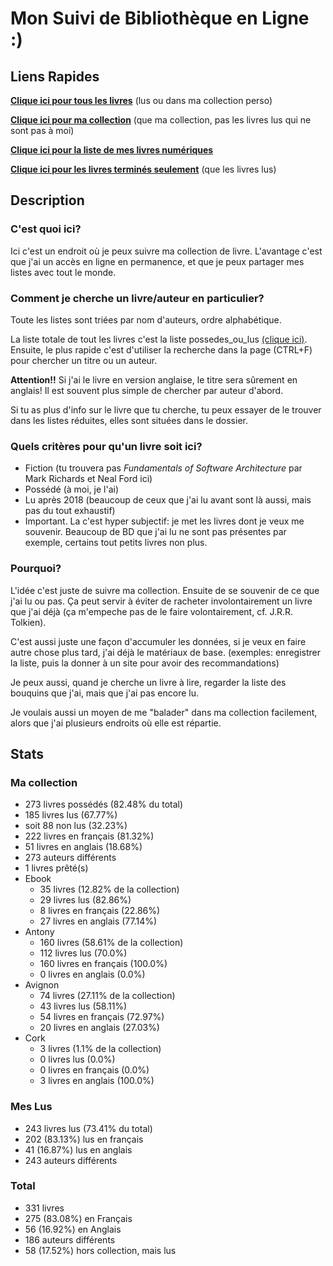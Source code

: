 # Mon Suivi de Bibliothèque en Ligne :)

## Liens Rapides

[**Clique ici pour tous les livres**](possedes_ou_lus.md) (lus ou dans ma collection perso)

[**Clique ici pour ma collection**](Sous_listes/possedes.md) (que ma collection, pas les livres lus qui ne sont pas à moi)

[**Clique ici pour la liste de mes livres numériques**](Sous_listes/liste_ebook.md)

[**Clique ici pour les livres terminés seulement**](Sous_listes/lus.md) (que les livres lus)

## Description

### C'est quoi ici?

Ici c'est un endroit où je peux suivre ma collection de livre. L'avantage c'est que j'ai un accès en ligne en
permanence, et que je peux partager mes listes avec tout le monde.

### Comment je cherche un livre/auteur en particulier?

Toute les listes sont triées par nom d'auteurs, ordre alphabétique.

La liste totale de tout les livres c'est la liste possedes_ou_lus [(clique ici)](possedes_ou_lus.md). Ensuite, le plus
rapide c'est d'utiliser la recherche dans la page (CTRL+F) pour chercher un titre ou un auteur.

**Attention!!** Si j'ai le livre en version anglaise, le titre sera sûrement en anglais!
Il est souvent plus simple de chercher par auteur d'abord.

Si tu as plus d'info sur le livre que tu cherche, tu peux essayer de le trouver dans les listes réduites, elles sont
situées dans le dossier.

### Quels critères pour qu'un livre soit ici?

- Fiction (tu trouvera pas *Fundamentals of Software Architecture* par Mark Richards et Neal Ford ici)
- Possédé (à moi, je l'ai)
- Lu après 2018 (beaucoup de ceux que j'ai lu avant sont là aussi, mais pas du tout exhaustif)
- Important. La c'est hyper subjectif: je met les livres dont je veux me souvenir. Beaucoup de BD que j'ai lu ne
sont pas présentes par exemple, certains tout petits livres non plus.

### Pourquoi?

L'idée c'est juste de suivre ma collection. Ensuite de se souvenir de ce que j'ai lu ou pas. Ça peut servir à éviter de
racheter involontairement un livre que j'ai déjà (ça m'empeche pas de le faire volontairement, cf. J.R.R. Tolkien).

C'est aussi juste une façon d'accumuler les données, si je veux en faire autre chose plus tard, j'ai déjà le matériaux
de base. (exemples: enregistrer la liste, puis la donner à un site pour avoir des recommandations)

Je peux aussi, quand je cherche un livre à lire, regarder la liste des bouquins que j'ai, mais que j'ai pas encore lu.

Je voulais aussi un moyen de me "balader" dans ma collection facilement, alors que j'ai plusieurs endroits où elle est
répartie.

<!-- Everything after this line is auto-generated -->
## Stats

### Ma collection

- 273 livres possédés (82.48% du total)
- 185 livres lus (67.77%)
- soit 88 non lus (32.23%)
- 222 livres en français (81.32%)
- 51 livres en anglais (18.68%)
- 273 auteurs différents
- 1 livres prêté(s)
- Ebook
    - 35 livres (12.82% de la collection)
    - 29 livres lus (82.86%)
    - 8 livres en français (22.86%)
    - 27 livres en anglais (77.14%)
- Antony
    - 160 livres (58.61% de la collection)
    - 112 livres lus (70.0%)
    - 160 livres en français (100.0%)
    - 0 livres en anglais (0.0%)
- Avignon
    - 74 livres (27.11% de la collection)
    - 43 livres lus (58.11%)
    - 54 livres en français (72.97%)
    - 20 livres en anglais (27.03%)
- Cork
    - 3 livres (1.1% de la collection)
    - 0 livres lus (0.0%)
    - 0 livres en français (0.0%)
    - 3 livres en anglais (100.0%)

### Mes Lus

- 243 livres lus (73.41% du total)
- 202 (83.13%) lus en français
- 41 (16.87%) lus en anglais
- 243 auteurs différents

### Total

- 331 livres
- 275 (83.08%) en Français
- 56 (16.92%) en Anglais
- 186 auteurs différents
- 58 (17.52%) hors collection, mais lus
